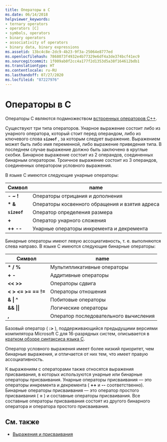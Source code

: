```yaml
---
title: Операторы в C
ms.date: 06/14/2018
helpviewer_keywords:
- ternary operators
- operators [C]
- symbols, operators
- binary operators
- associativity of operators
- binary data, binary expressions
ms.assetid: 13bc4c8e-2dc9-4b23-9f3a-25064e8777ed
ms.openlocfilehash: 7868073f4932e4b77329e6df4a3de374bcf41ec9
ms.sourcegitcommit: 1f009ab0f2cc4a177f2d1353d5a38f164612bdb1
ms.translationtype: HT
ms.contentlocale: ru-RU
ms.lasthandoff: 07/27/2020
ms.locfileid: "87227976"
---
```

# <a name="c-operators"></a>Операторы в C

Операторы C являются подмножеством [ встроенных операторов C++](../cpp/cpp-built-in-operators-precedence-and-associativity.md).

Существуют три типа операторов. Унарное выражение состоит либо из унарного оператора, который стоит перед операндом, либо из ключевого слова **`sizeof`** , за которым следует выражение. Выражением может быть либо имя переменной, либо выражение приведения типа. В последнем случае выражение должно быть заключено в круглые скобки. Бинарное выражение состоит из 2 операндов, соединенных бинарным оператором. Троичное выражение состоит из 3 операндов, соединенных оператором условного выражения.

В языке C имеются следующие унарные операторы:

|Символ|name|
|------------|----------|
|**-** **~** **!**|Операторы отрицания и дополнения|
|**&#42;** **&**|Операторы косвенного обращения и взятия адреса|
|**`sizeof`**|Оператор определения размера|
|**+**|Оператор унарного сложения|
|**++** **--**|Унарные операторы инкремента и декремента|

Бинарные операторы имеют левую ассоциативность, т. е. выполняются слева направо. В языке C имеются следующие бинарные операторы:

|Символ|name|
|------------|----------|
|**&#42;** **/** **%**|Мультипликативные операторы|
|**+** **-**|Аддитивные операторы|
|**\<\<** **>>**|Операторы сдвига|
|**\<** **>** **\<=** **>=** **==** **!=**|Операторы отношения|
|**&** **&#124;** **^**|Побитовые операторы|
|**&&** **&#124;&#124;**|Логические операторы|
|**,**|Оператор последовательного вычисления|

Базовый оператор ( **:>** ), поддерживающийся предыдущими версиями компилятора Microsoft C для 16-разрядных систем, описывается в [кратком обзоре синтаксиса языка C](../c-language/c-language-syntax-summary.md).

Оператор условного выражения имеет более низкий приоритет, чем бинарные выражения, и отличается от них тем, что имеет правую ассоциативность.

К выражениям с операторами также относятся выражения присваивания, в которых используются унарные или бинарные операторы присваивания. Унарные операторы присваивания — это операторы инкремента и декремента ( **++** и **--** соответственно). Бинарные операторы присваивания — это оператор простого присваивания ( **=** ) и составные операторы присваивания. Все составные операторы присваивания состоят из другого бинарного оператора и оператора простого присваивания.

## <a name="see-also"></a>См. также

- [Выражения и присваивания](../c-language/expressions-and-assignments.md)
